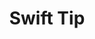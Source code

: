 ---
description: "Yaacoub Swift Tip articles is the place for my posts about the short Swift tips and tricks in SwiftUI, UIKit and more."
layout: "article_category"
secret_message: "Hellier: Fuck yeah, I want to meet Terry Wriste!"
title: "Swift Tip"
---